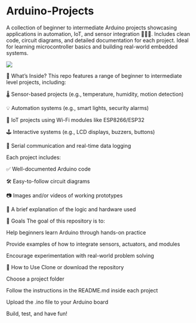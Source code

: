 # Arduino-Projects
A collection of beginner to intermediate Arduino projects showcasing applications in automation, IoT, and sensor integration 🤖📡🔧. Includes clean code, circuit diagrams, and detailed documentation for each project. Ideal for learning microcontroller basics and building real-world embedded systems.

<img src="https://techatronic.com/wp-content/uploads/2023/02/pixlr.webp">

🚀 What’s Inside?
This repo features a range of beginner to intermediate level projects, including:

🌡️ Sensor-based projects (e.g., temperature, humidity, motion detection)

💡 Automation systems (e.g., smart lights, security alarms)

📶 IoT projects using Wi-Fi modules like ESP8266/ESP32

🕹️ Interactive systems (e.g., LCD displays, buzzers, buttons)

🔄 Serial communication and real-time data logging

Each project includes:

✅ Well-documented Arduino code

🛠️ Easy-to-follow circuit diagrams

📷 Images and/or videos of working prototypes

📄 A brief explanation of the logic and hardware used

🎯 Goals
The goal of this repository is to:

Help beginners learn Arduino through hands-on practice

Provide examples of how to integrate sensors, actuators, and modules

Encourage experimentation with real-world problem solving

📂 How to Use
Clone or download the repository

Choose a project folder

Follow the instructions in the README.md inside each project

Upload the .ino file to your Arduino board

Build, test, and have fun!
